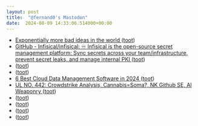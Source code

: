```yaml
---
layout: post
title:  "@fernand0's Mastodon"
date:  2024-08-09 14:33:06.514000+00:00
---
```

*  [Exponentially more bad ideas in the world ](https://dougbelshaw.com/blog/2024/07/22/exponentially-more-bad-ideas-in-the-world) ([toot](https://mastodon.social/@fernand0/112932551820065156))
*  [GitHub - Infisical/infisical: ♾ Infisical is the open-source secret management platform: Sync secrets across your team/infrastructure, prevent secret leaks, and manage internal PKI ](https://github.com/Infisical/infisica) ([toot](https://mastodon.social/@fernand0/112932321342982708))
*  [ ](https://social.treehouse.systems/@Aissen) ([toot](https://mastodon.social/@fernand0/112932258558598793))
*  [ ](https://hispagatos.space/@moribundo) ([toot](https://mastodon.social/@fernand0/112932255442210633))
*  [6 Best Cloud Data Management Software in 2024 ](https://www.esecurityplanet.com/cloud/best-cloud-data-management-software) ([toot](https://mastodon.social/@fernand0/112931988928686976))
*  [UL NO. 442: Crowdstrike Analysis, Cannabis=Soma?, NK Github SE, AI Weaponry ](https://danielmiessler.com/p/ul-44) ([toot](https://mastodon.social/@fernand0/112931903899171756))
*  [ ](https://mastodon.social/users/fernand0/statuses/112931815405345436/activity) ([toot](https://mastodon.social/users/fernand0/statuses/112931815405345436/activity))
*  [ ](https://social.treehouse.systems/@Aissen) ([toot](https://mastodon.social/@fernand0/112931815235544278))
*  [ ](https://mastodon.social/users/fernand0/statuses/112931812287245812/activity) ([toot](https://mastodon.social/users/fernand0/statuses/112931812287245812/activity))
*  [ ](https://hispagatos.space/@moribundo) ([toot](https://mastodon.social/@fernand0/112931812069195745))
